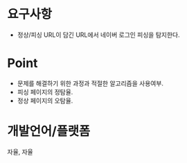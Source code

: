 # 요구사항
- 정상/피싱 URL이 담긴 URL에서 네이버 로그인 피싱을 탐지한다.

# Point
- 문제를 해결하기 위한 과정과 적절한 알고리즘을 사용여부.
- 피싱 페이지의 정탐율.
- 정상 페이지의 오탐율.

# 개발언어/플랫폼
자율, 자율
